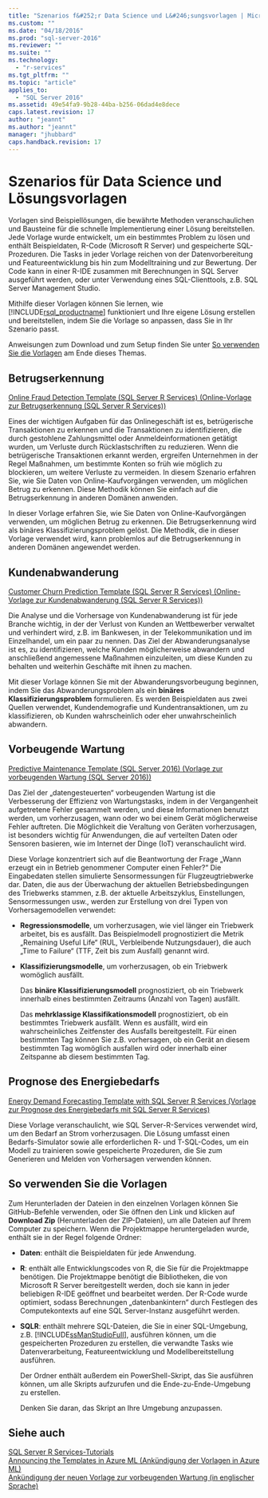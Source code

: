 ```yaml
---
title: "Szenarios f&#252;r Data Science und L&#246;sungsvorlagen | Microsoft Docs"
ms.custom: ""
ms.date: "04/18/2016"
ms.prod: "sql-server-2016"
ms.reviewer: ""
ms.suite: ""
ms.technology: 
  - "r-services"
ms.tgt_pltfrm: ""
ms.topic: "article"
applies_to: 
  - "SQL Server 2016"
ms.assetid: 49e54fa9-9b28-44ba-b256-06dad4e8dece
caps.latest.revision: 17
author: "jeannt"
ms.author: "jeannt"
manager: "jhubbard"
caps.handback.revision: 17
---
```

# Szenarios f&#252;r Data Science und L&#246;sungsvorlagen
Vorlagen sind Beispiellösungen, die bewährte Methoden veranschaulichen und Bausteine für die schnelle Implementierung einer Lösung bereitstellen. Jede Vorlage wurde entwickelt, um ein bestimmtes Problem zu lösen und enthält Beispieldaten, R-Code (Microsoft R Server) und gespeicherte SQL-Prozeduren. Die Tasks in jeder Vorlage reichen von der Datenvorbereitung und Featureentwicklung bis hin zum Modelltraining und zur Bewertung. Der Code kann in einer R-IDE zusammen mit Berechnungen in SQL Server ausgeführt werden, oder unter Verwendung eines SQL-Clienttools, z.B. SQL Server Management Studio.  
  
Mithilfe dieser Vorlagen können Sie lernen, wie [!INCLUDE[rsql_productname](../../includes/rsql-productname-md.md)] funktioniert und Ihre eigene Lösung erstellen und bereitstellen, indem Sie die Vorlage so anpassen, dass Sie in Ihr Szenario passt.  
  
Anweisungen zum Download und zum Setup finden Sie unter [So verwenden Sie die Vorlagen](#bkmk_HowTo) am Ende dieses Themas.  
  
## Betrugserkennung  
[Online Fraud Detection Template (SQL Server R Services) (Online-Vorlage zur Betrugserkennung (SQL Server R Services))](https://github.com/Microsoft/SQL-Server-R-Services-Samples/blob/master/FraudDetection/Introduction.md)  
  
Eines der wichtigen Aufgaben für das Onlinegeschäft ist es, betrügerische Transaktionen zu erkennen und die Transaktionen zu identifizieren, die durch gestohlene Zahlungsmittel oder Anmeldeinformationen getätigt wurden, um Verluste durch Rücklastschriften zu reduzieren. Wenn die betrügerische Transaktionen erkannt werden, ergreifen Unternehmen in der Regel Maßnahmen, um bestimmte Konten so früh wie möglich zu blockieren, um weitere Verluste zu vermeiden. In diesem Szenario erfahren Sie, wie Sie Daten von Online-Kaufvorgängen verwenden, um möglichen Betrug zu erkennen. Diese Methodik können Sie einfach auf die Betrugserkennung in anderen Domänen anwenden.  
  
In dieser Vorlage erfahren Sie, wie Sie Daten von Online-Kaufvorgängen verwenden, um möglichen Betrug zu erkennen. Die Betrugserkennung wird als binäres Klassifizierungsproblem gelöst. Die Methodik, die in dieser Vorlage verwendet wird, kann problemlos auf die Betrugserkennung in anderen Domänen angewendet werden.    
  
## Kundenabwanderung  
[Customer Churn Prediction Template (SQL Server R Services) (Online-Vorlage zur Kundenabwanderung (SQL Server R Services))](https://github.com/Microsoft/SQL-Server-R-Services-Samples/blob/master/Churn/Introduction.md)  
  
Die Analyse und die Vorhersage von Kundenabwanderung ist für jede Branche wichtig, in der der Verlust von Kunden an Wettbewerber verwaltet und verhindert wird, z.B. im Bankwesen, in der Telekommunikation und im Einzelhandel, um ein paar zu nennen. Das Ziel der Abwanderungsanalyse ist es, zu identifizieren, welche Kunden möglicherweise abwandern und anschließend angemessene Maßnahmen einzuleiten, um diese Kunden zu behalten und weiterhin Geschäfte mit ihnen zu machen.  
  
Mit dieser Vorlage können Sie mit der Abwanderungsvorbeugung beginnen, indem Sie das Abwanderungsproblem als ein **binäres Klassifizierungsproblem** formulieren. Es werden Beispieldaten aus zwei Quellen verwendet, Kundendemografie und Kundentransaktionen, um zu klassifizieren, ob Kunden wahrscheinlich oder eher unwahrscheinlich abwandern.   
  
## Vorbeugende Wartung  
[Predictive Maintenance Template (SQL Server 2016) (Vorlage zur vorbeugenden Wartung (SQL Server 2016))](https://github.com/Microsoft/SQL-Server-R-Services-Samples/blob/master/PredictiveMaintenance/Introduction.md)  
  
Das Ziel der „datengesteuerten“ vorbeugenden Wartung ist die Verbesserung der Effizienz von Wartungstasks, indem in der Vergangenheit aufgetretene Fehler gesammelt werden, und diese Informationen benutzt werden, um vorherzusagen, wann oder wo bei einem Gerät möglicherweise Fehler auftreten. Die Möglichkeit die Veraltung von Geräten vorherzusagen, ist besonders wichtig für Anwendungen, die auf verteilten Daten oder Sensoren basieren, wie im Internet der Dinge (IoT) veranschaulicht wird.  
  
Diese Vorlage konzentriert sich auf die Beantwortung der Frage „Wann erzeugt ein in Betrieb genommener Computer einen Fehler?“ Die Eingabedaten stellen simulierte Sensormessungen für Flugzeugtriebwerke dar. Daten, die aus der Überwachung der aktuellen Betriebsbedingungen des Triebwerks stammen, z.B. der aktuelle Arbeitszyklus, Einstellungen, Sensormessungen usw., werden zur Erstellung von drei Typen von Vorhersagemodellen verwendet:  
  
-   **Regressionsmodelle**, um vorherzusagen, wie viel länger ein Triebwerk arbeitet, bis es ausfällt. Das Beispielmodell prognostiziert die Metrik „Remaining Useful Life“ (RUL, Verbleibende Nutzungsdauer), die auch „Time to Failure“ (TTF, Zeit bis zum Ausfall) genannt wird.  
  
-   **Klassifizierungsmodelle**, um vorherzusagen, ob ein Triebwerk womöglich ausfällt.  
  
    Das **binäre Klassifizierungsmodell** prognostiziert, ob ein Triebwerk innerhalb eines bestimmten Zeitraums (Anzahl von Tagen) ausfällt.  
  
    Das **mehrklassige Klassifikationsmodell** prognostiziert, ob ein bestimmtes Triebwerk ausfällt. Wenn es ausfällt, wird ein wahrscheinliches Zeitfenster des Ausfalls bereitgestellt. Für einen bestimmten Tag können Sie z.B. vorhersagen, ob ein Gerät an diesem bestimmten Tag womöglich ausfallen wird oder innerhalb einer Zeitspanne ab diesem bestimmten Tag.  
      
      
## Prognose des Energiebedarfs  
[Energy Demand Forecasting Template with SQL Server R Services (Vorlage zur Prognose des Energiebedarfs mit SQL Server R Services)](https://gallery.cortanaintelligence.com/Tutorial/Energy-Demand-Forecast_Template_with_SQL-Server-R-Services-1)  
  
Diese Vorlage veranschaulicht, wie SQL Server-R-Services verwendet wird, um den Bedarf an Strom vorherzusagen. Die Lösung umfasst einen Bedarfs-Simulator sowie alle erforderlichen R- und T-SQL-Codes, um ein Modell zu trainieren sowie gespeicherte Prozeduren, die Sie zum Generieren und Melden von Vorhersagen verwenden können.   
  
## <a name="bkmk_HowTo"></a>So verwenden Sie die Vorlagen  
Zum Herunterladen der Dateien in den einzelnen Vorlagen können Sie GitHub-Befehle verwenden, oder Sie öffnen den Link und klicken auf **Download Zip** (Herunterladen der ZIP-Dateien), um alle Dateien auf Ihrem Computer zu speichern.  Wenn die Projektmappe heruntergeladen wurde, enthält sie in der Regel folgende Ordner:  
  
-   **Daten**: enthält die Beispieldaten für jede Anwendung.  
  
-   **R**: enthält alle Entwicklungscodes von R, die Sie für die Projektmappe benötigen. Die Projektmappe benötigt die Bibliotheken, die von Microsoft R Server bereitgestellt werden, doch sie kann in jeder beliebigen R-IDE geöffnet und bearbeitet werden. Der R-Code wurde optimiert, sodass Berechnungen „datenbankintern“ durch Festlegen des Computekontexts auf eine SQL Server-Instanz ausgeführt werden.  
  
-   **SQLR**: enthält mehrere SQL-Dateien, die Sie in einer SQL-Umgebung, z.B. [!INCLUDE[ssManStudioFull](../../includes/ssmanstudiofull-md.md)], ausführen können, um die gespeicherten Prozeduren zu erstellen, die verwandte Tasks wie Datenverarbeitung, Featureentwicklung und Modellbereitstellung ausführen.  
  
    Der Ordner enthält außerdem ein PowerShell-Skript, das Sie ausführen können, um alle Skripts aufzurufen und die Ende-zu-Ende-Umgebung zu erstellen.  
  
    Denken Sie daran, das Skript an Ihre Umgebung anzupassen.  
  
  
## Siehe auch  
[SQL Server R Services-Tutorials](../../advanced-analytics/r-services/sql-server-r-services-tutorials.md)  
[Announcing the Templates in Azure ML (Ankündigung der Vorlagen in Azure ML)](https://blogs.technet.microsoft.com/machinelearning/2015/04/09/exciting-new-templates-in-azure-ml/)  
[Ankündigung der neuen Vorlage zur vorbeugenden Wartung (in englischer Sprache)](https://blogs.technet.microsoft.com/machinelearning/2015/04/09/exciting-new-templates-in-azure-ml/)  
  
  
  
